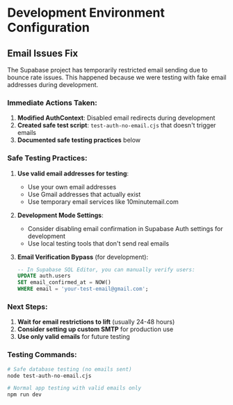 # Development Environment Configuration

## Email Issues Fix

The Supabase project has temporarily restricted email sending due to bounce rate issues.
This happened because we were testing with fake email addresses during development.

### Immediate Actions Taken:

1. **Modified AuthContext**: Disabled email redirects during development
2. **Created safe test script**: `test-auth-no-email.cjs` that doesn't trigger emails
3. **Documented safe testing practices** below

### Safe Testing Practices:

1. **Use valid email addresses for testing**:
   - Use your own email addresses
   - Use Gmail addresses that actually exist
   - Use temporary email services like 10minutemail.com

2. **Development Mode Settings**:
   - Consider disabling email confirmation in Supabase Auth settings for development
   - Use local testing tools that don't send real emails

3. **Email Verification Bypass** (for development):
   ```sql
   -- In Supabase SQL Editor, you can manually verify users:
   UPDATE auth.users 
   SET email_confirmed_at = NOW() 
   WHERE email = 'your-test-email@gmail.com';
   ```

### Next Steps:

1. **Wait for email restrictions to lift** (usually 24-48 hours)
2. **Consider setting up custom SMTP** for production use
3. **Use only valid emails** for future testing

### Testing Commands:

```bash
# Safe database testing (no emails sent)
node test-auth-no-email.cjs

# Normal app testing with valid emails only
npm run dev
```
